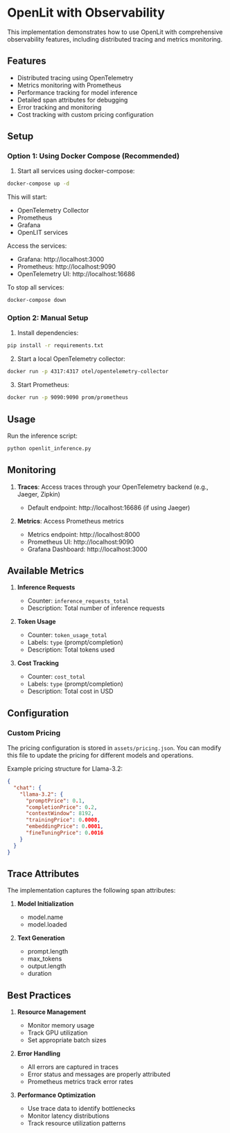 # OpenLit with Observability

This implementation demonstrates how to use OpenLit with comprehensive observability features, including distributed tracing and metrics monitoring.

## Features

- Distributed tracing using OpenTelemetry
- Metrics monitoring with Prometheus
- Performance tracking for model inference
- Detailed span attributes for debugging
- Error tracking and monitoring
- Cost tracking with custom pricing configuration

## Setup

### Option 1: Using Docker Compose (Recommended)

1. Start all services using docker-compose:
```bash
docker-compose up -d
```

This will start:
- OpenTelemetry Collector
- Prometheus
- Grafana
- OpenLIT services

Access the services:
- Grafana: http://localhost:3000
- Prometheus: http://localhost:9090
- OpenTelemetry UI: http://localhost:16686

To stop all services:
```bash
docker-compose down
```

### Option 2: Manual Setup

1. Install dependencies:
```bash
pip install -r requirements.txt
```

2. Start a local OpenTelemetry collector:
```bash
docker run -p 4317:4317 otel/opentelemetry-collector
```

3. Start Prometheus:
```bash
docker run -p 9090:9090 prom/prometheus
```

## Usage

Run the inference script:
```bash
python openlit_inference.py
```

## Monitoring

1. **Traces**: Access traces through your OpenTelemetry backend (e.g., Jaeger, Zipkin)
   - Default endpoint: http://localhost:16686 (if using Jaeger)

2. **Metrics**: Access Prometheus metrics
   - Metrics endpoint: http://localhost:8000
   - Prometheus UI: http://localhost:9090
   - Grafana Dashboard: http://localhost:3000

## Available Metrics

1. **Inference Requests**
   - Counter: `inference_requests_total`
   - Description: Total number of inference requests

2. **Token Usage**
   - Counter: `token_usage_total`
   - Labels: `type` (prompt/completion)
   - Description: Total tokens used

3. **Cost Tracking**
   - Counter: `cost_total`
   - Labels: `type` (prompt/completion)
   - Description: Total cost in USD

## Configuration

### Custom Pricing

The pricing configuration is stored in `assets/pricing.json`. You can modify this file to update the pricing for different models and operations.

Example pricing structure for Llama-3.2:
```json
{
  "chat": {
    "llama-3.2": {
      "promptPrice": 0.1,
      "completionPrice": 0.2,
      "contextWindow": 8192,
      "trainingPrice": 0.0008,
      "embeddingPrice": 0.0001,
      "fineTuningPrice": 0.0016
    }
  }
}
```

## Trace Attributes

The implementation captures the following span attributes:

1. **Model Initialization**
   - model.name
   - model.loaded

2. **Text Generation**
   - prompt.length
   - max_tokens
   - output.length
   - duration

## Best Practices

1. **Resource Management**
   - Monitor memory usage
   - Track GPU utilization
   - Set appropriate batch sizes

2. **Error Handling**
   - All errors are captured in traces
   - Error status and messages are properly attributed
   - Prometheus metrics track error rates

3. **Performance Optimization**
   - Use trace data to identify bottlenecks
   - Monitor latency distributions
   - Track resource utilization patterns
